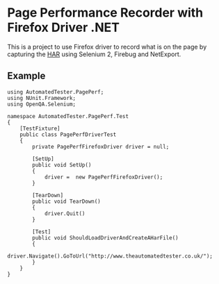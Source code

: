 Page Performance Recorder with Firefox Driver .NET
==================================================

This is a project to use Firefox driver to record what is on the page
by capturing the [HAR](http://groups.google.com/group/http-archive-specification/web/har-1-1-spec?hl=en) using 
Selenium 2, Firebug and NetExport.


Example
-------

	using AutomatedTester.PagePerf;
	using NUnit.Framework;
	using OpenQA.Selenium;

	namespace AutomatedTester.PagePerf.Test
	{
		[TestFixture]
		public class PagePerfDriverTest
		{
			private PagePerfFirefoxDriver driver = null;
			
			[SetUp]
			public void SetUp()
			{
				driver =  new PagePerfFirefoxDriver();
			}

			[TearDown]
			public void TearDown()
			{
				driver.Quit()
			}

			[Test]
			public void ShouldLoadDriverAndCreateAHarFile()
			{
				driver.Navigate().GoToUrl("http://www.theautomatedtester.co.uk/");
			} 
		}
	}